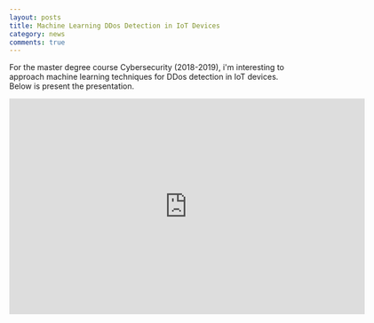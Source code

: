 ```yaml
---
layout: posts
title: Machine Learning DDos Detection in IoT Devices
category: news
comments: true
---
```

For the master degree course Cybersecurity (2018-2019), i'm interesting to approach machine learning techniques for DDos detection in IoT devices.
Below is present the presentation.
<iframe src="https://docs.google.com/presentation/d/e/2PACX-1vRIrgFXSakeoF2cQFGY74w8MgEmMvnph4pQNpBOd2TKVMKFVu0Ul5E5sHKrbqUN1ff-KgpGwfIxePEy/embed?start=false&loop=false&delayms=3000" frameborder="0" width="640" height="389" allowfullscreen="true" mozallowfullscreen="true" webkitallowfullscreen="true"></iframe>
